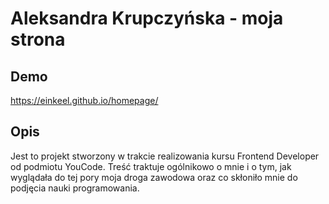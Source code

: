 # Aleksandra Krupczyńska - moja strona
## Demo
https://einkeel.github.io/homepage/
## Opis
Jest to projekt stworzony w trakcie realizowania kursu Frontend Developer od podmiotu YouCode. Treść traktuje ogólnikowo o mnie i o tym, jak wyglądała do tej pory moja droga zawodowa oraz co skłoniło mnie do podjęcia nauki programowania.

